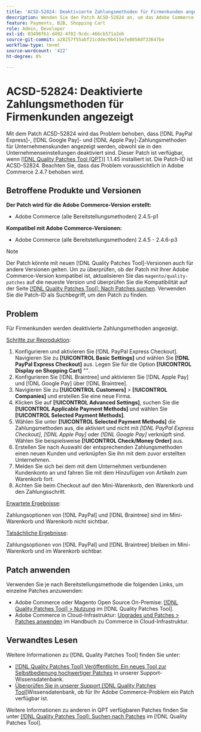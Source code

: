 ```yaml
---
title: 'ACSD-52824: Deaktivierte Zahlungsmethoden für Firmenkunden angezeigt'
description: Wenden Sie den Patch ACSD-52824 an, um das Adobe Commerce-Problem zu beheben [!DNL PayPal Express], [!DNL Google Pay], and [!DNL Apple Pay]  bei dem Zahlungsmethoden für Unternehmenskunden angezeigt werden, obwohl sie in den Unternehmenseinstellungen deaktiviert sind.
feature: Payments, B2B, Shopping Cart
role: Admin, Developer
exl-id: 03496fb1-d492-4f02-9cdc-466cb571a2eb
source-git-commit: a28257f55abf21cddec9b415e7e8858df33647be
workflow-type: tm+mt
source-wordcount: '422'
ht-degree: 0%

---
```


# ACSD-52824: Deaktivierte Zahlungsmethoden für Firmenkunden angezeigt

Mit dem Patch ACSD-52824 wird das Problem behoben, dass [!DNL PayPal Express]-, [!DNL Google Pay]- und [!DNL Apple Pay]-Zahlungsmethoden für Unternehmenskunden angezeigt werden, obwohl sie in den Unternehmenseinstellungen deaktiviert sind. Dieser Patch ist verfügbar, wenn [[!DNL Quality Patches Tool (QPT)]](/help/announcements/adobe-commerce-announcements/magento-quality-patches-released-new-tool-to-self-serve-quality-patches.md) 1.1.45 installiert ist. Die Patch-ID ist ACSD-52824. Beachten Sie, dass das Problem voraussichtlich in Adobe Commerce 2.4.7 behoben wird.

## Betroffene Produkte und Versionen

**Der Patch wird für die Adobe Commerce-Version erstellt:**

* Adobe Commerce (alle Bereitstellungsmethoden) 2.4.5-p1

**Kompatibel mit Adobe Commerce-Versionen:**

* Adobe Commerce (alle Bereitstellungsmethoden) 2.4.5 - 2.4.6-p3

>[!NOTE]
>
>Der Patch könnte mit neuen [!DNL Quality Patches Tool]-Versionen auch für andere Versionen gelten. Um zu überprüfen, ob der Patch mit Ihrer Adobe Commerce-Version kompatibel ist, aktualisieren Sie das `magento/quality-patches` auf die neueste Version und überprüfen Sie die Kompatibilität auf der Seite [[!DNL Quality Patches Tool]: Nach Patches suchen](https://experienceleague.adobe.com/tools/commerce-quality-patches/index.html?lang=de). Verwenden Sie die Patch-ID als Suchbegriff, um den Patch zu finden.

## Problem

Für Firmenkunden werden deaktivierte Zahlungsmethoden angezeigt.

<u>Schritte zur Reproduktion</u>:

1. Konfigurieren und aktivieren Sie [!DNL PayPal Express Checkout]. Navigieren Sie zu **[!UICONTROL Basic Settings]** und wählen Sie **[!DNL PayPal Express Checkout]** aus. Legen Sie für die Option **[!UICONTROL Display on Shopping Cart]** &quot;*&quot;*.
1. Konfigurieren Sie [!DNL Braintree] und aktivieren Sie [!DNL Apple Pay] und [!DNL Google Pay] über [!DNL Braintree].
1. Navigieren Sie zu **[!UICONTROL Customers]** > **[!UICONTROL Companies]** und erstellen Sie eine neue Firma.
1. Klicken Sie auf **[!UICONTROL Advanced Settings]**, suchen Sie die **[!UICONTROL Applicable Payment Methods]** und wählen Sie **[!UICONTROL Selected Payment Methods]**.
1. Wählen Sie unter **[!UICONTROL Selected Payment Methods]** die Zahlungsmethoden aus, die aktiviert und nicht mit *[!DNL PayPal Express Checkout]*, *[!DNL Apple Pay]* oder *[!DNL Google Pay]* verknüpft sind. Wählen Sie beispielsweise **[!UICONTROL Check/Money Order]** aus.
1. Erstellen Sie nach Auswahl der entsprechenden Zahlungsmethoden einen neuen Kunden und verknüpfen Sie ihn mit dem zuvor erstellten Unternehmen.
1. Melden Sie sich bei dem mit dem Unternehmen verbundenen Kundenkonto an und fahren Sie mit dem Hinzufügen von Artikeln zum Warenkorb fort.
1. Achten Sie beim Checkout auf den Mini-Warenkorb, den Warenkorb und den Zahlungsschritt.

<u>Erwartete Ergebnisse</u>:

Zahlungsoptionen von [!DNL PayPal] und [!DNL Braintree] sind im Mini-Warenkorb und Warenkorb nicht sichtbar.

<u>Tatsächliche Ergebnisse</u>:

Zahlungsoptionen von [!DNL PayPal] und [!DNL Braintree] bleiben im Mini-Warenkorb und im Warenkorb sichtbar.

## Patch anwenden

Verwenden Sie je nach Bereitstellungsmethode die folgenden Links, um einzelne Patches anzuwenden:

* Adobe Commerce oder Magento Open Source On-Premise: [[!DNL Quality Patches Tool] > Nutzung](https://experienceleague.adobe.com/docs/commerce-operations/tools/quality-patches-tool/usage.html?lang=de) im [!DNL Quality Patches Tool].
* Adobe Commerce in Cloud-Infrastruktur: [Upgrades und Patches > Patches anwenden](https://experienceleague.adobe.com/docs/commerce-cloud-service/user-guide/develop/upgrade/apply-patches.html?lang=de) im Handbuch zu Commerce in Cloud-Infrastruktur.

## Verwandtes Lesen

Weitere Informationen zu [!DNL Quality Patches Tool] finden Sie unter:

* [[!DNL Quality Patches Tool] Veröffentlicht: Ein neues Tool zur Selbstbedienung hochwertiger Patches](/help/announcements/adobe-commerce-announcements/magento-quality-patches-released-new-tool-to-self-serve-quality-patches.md) in unserer Support-Wissensdatenbank.
* [Überprüfen Sie in unserer Support [!DNL Quality Patches Tool]](/help/support-tools/patches-available-in-qpt-tool/check-patch-for-magento-issue-with-magento-quality-patches.md)Wissensdatenbank, ob für Ihr Adobe Commerce-Problem ein Patch verfügbar ist.

Weitere Informationen zu anderen in QPT verfügbaren Patches finden Sie unter [[!DNL Quality Patches Tool]: Suchen nach Patches](https://experienceleague.adobe.com/tools/commerce-quality-patches/index.html?lang=de) im [!DNL Quality Patches Tool].
